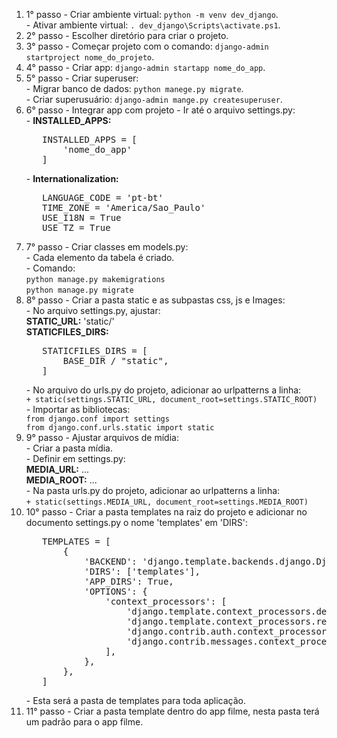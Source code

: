 <ol>
   <li>1° passo - Criar ambiente virtual: <code>python -m venv dev_django</code>.<br>
   - Ativar ambiente virtual: <code>. dev_django\Scripts\activate.ps1</code>.</li>
   <li>2° passo - Escolher diretório para criar o projeto.</li>
   <li>3° passo - Começar projeto com o comando: <code>django-admin startproject nome_do_projeto</code>.</li>
   <li>4° passo - Criar app: <code>django-admin startapp nome_do_app</code>.</li>
   <li>5° passo - Criar superuser:<br>
   - Migrar banco de dados: <code>python manege.py migrate</code>.<br>
   - Criar superusuário: <code>django-admin mange.py createsuperuser</code>.</li>
   <li>6° passo - Integrar app com projeto - Ir até o arquivo settings.py:<br>
   - <strong>INSTALLED_APPS:</strong><br>
   <pre>
   INSTALLED_APPS = [
       'nome_do_app'
   ]</pre>
   - <strong>Internationalization:</strong><br>
   <pre>
   LANGUAGE_CODE = 'pt-bt'
   TIME_ZONE = 'America/Sao_Paulo'
   USE_I18N = True
   USE_TZ = True</pre>
   </li>
   <li>7° passo - Criar classes em models.py:<br>
   - Cada elemento da tabela é criado.<br>
   - Comando:<br>
   <code>python manage.py makemigrations</code><br>
   <code>python manage.py migrate</code></li>
   <li>8° passo - Criar a pasta static e as subpastas css, js e Images:<br>
   - No arquivo settings.py, ajustar:<br>
   <strong>STATIC_URL:</strong> 'static/'<br>
   <strong>STATICFILES_DIRS:</strong><br>
   <pre>
   STATICFILES_DIRS = [
       BASE_DIR / "static",
   ]</pre>
   - No arquivo do urls.py do projeto, adicionar ao urlpatterns a linha:<br>
   <code>+ static(settings.STATIC_URL, document_root=settings.STATIC_ROOT)</code><br>
   - Importar as bibliotecas:<br>
   <code>from django.conf import settings</code><br>
   <code>from django.conf.urls.static import static</code></li>
   <li>9° passo - Ajustar arquivos de mídia:<br>
   - Criar a pasta mídia.<br>
   - Definir em settings.py:<br>
   <strong>MEDIA_URL:</strong> ...<br>
   <strong>MEDIA_ROOT:</strong> ...<br>
   - Na pasta urls.py do projeto, adicionar ao urlpatterns a linha:<br>
   <code>+ static(settings.MEDIA_URL, document_root=settings.MEDIA_ROOT)</code></li>
   <li>10° passo - Criar a pasta templates na raiz do projeto e adicionar no documento settings.py o nome 'templates' em 'DIRS':<br>
   <pre>
   TEMPLATES = [
       {
           'BACKEND': 'django.template.backends.django.DjangoTemplates',
           'DIRS': ['templates'],
           'APP_DIRS': True,
           'OPTIONS': {
               'context_processors': [
                   'django.template.context_processors.debug',
                   'django.template.context_processors.request',
                   'django.contrib.auth.context_processors.auth',
                   'django.contrib.messages.context_processors.messages',
               ],
           },
       },
   ]</pre>
   - Esta será a pasta de templates para toda aplicação.</li>
   <li>11° passo - Criar a pasta template dentro do app filme, nesta pasta terá um padrão para o app filme.</li>
</ol>
